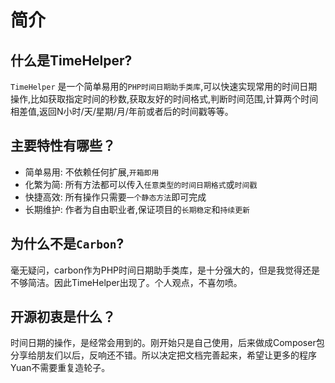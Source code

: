 # 简介

## 什么是TimeHelper?

`TimeHelper` 是一个简单易用的`PHP时间日期助手类库`,可以快速实现常用的时间日期操作,比如获取指定时间的秒数,获取友好的时间格式,判断时间范围,计算两个时间相差值,返回N小时/天/星期/月/年前或者后的时间戳等等。

## 主要特性有哪些？

* 简单易用: 不依赖任何扩展,`开箱即用`
* 化繁为简: 所有方法都可以传入`任意类型的时间日期格式`或`时间戳`
* 快捷高效: 所有操作只需要`一个静态方法`即可完成
* 长期维护: 作者为自由职业者,保证项目的`长期稳定`和`持续更新`

## 为什么不是`Carbon`?

毫无疑问，carbon作为PHP时间日期助手类库，是十分强大的，但是我觉得还是不够简洁。因此TimeHelper出现了。个人观点，不喜勿喷。

## 开源初衷是什么？

时间日期的操作，是经常会用到的。刚开始只是自己使用，后来做成Composer包分享给朋友们以后，反响还不错。所以决定把文档完善起来，希望让更多的程序Yuan不需要重复造轮子。
